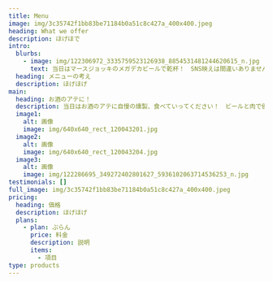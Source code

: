 ```yaml
---
title: Menu
image: img/3c35742f1bb83be71184b0a51c8c427a_400x400.jpeg
heading: What we offer
description: ほげほで
intro:
  blurbs:
    - image: img/122306972_3335759523126938_8854531481244620615_n.jpg
      text: 当日はマースジョッキのメガデカビールで乾杯！　SNS映えは間違いありません！
  heading: メニューの考え
  description: ほげほげ
main:
  heading: お酒のアテに！
  description: 当日はお酒のアテに自慢の燻製、食べていってください！　ビールと肉で優勝！
  image1:
    alt: 画像
    image: img/640x640_rect_120043201.jpg
  image2:
    alt: 画像
    image: img/640x640_rect_120043204.jpg
  image3:
    alt: 画像
    image: img/122286695_349272402801627_5936102063714536253_n.jpg
testimonials: []
full_image: img/3c35742f1bb83be71184b0a51c8c427a_400x400.jpeg
pricing:
  heading: 価格
  description: ほげほげ
  plans:
    - plan: ぷらん
      price: 料金
      description: 説明
      items:
        - 項目
type: products
---
```

